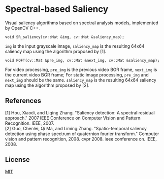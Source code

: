# Spectral-based Saliency
Visual saliency algorithms based on spectral analysis models, implemented by OpenCV C++.  

    void SR_saliency(cv::Mat &img, cv::Mat &saliency_map);
    
`img` is the input grayscale image, `saliency_map` is the resulting 64x64 saliency map using the algorithm proposed by [1].  

    void PQFT(cv::Mat &pre_img, cv::Mat &next_img, cv::Mat &saliency_map);
    
For video processing, `pre_img` is the previous video BGR frame, `next_img` is the current video BGR frame; For static image processing, `pre_img` and `next_img` should be the same. `saliency_map` is the resulting 64x64 saliency map using the algorithm proposed by [2].  
## References  
[1] Hou, Xiaodi, and Liqing Zhang. "Saliency detection: A spectral residual approach." 2007 IEEE Conference on Computer Vision and Pattern Recognition. IEEE, 2007.  
[2] Guo, Chenlei, Qi Ma, and Liming Zhang. "Spatio-temporal saliency detection using phase spectrum of quaternion fourier transform." Computer vision and pattern recognition, 2008. cvpr 2008. ieee conference on. IEEE, 2008.

## License  
[MIT](https://github.com/wandering007/spectral-based-saliency/blob/master/LICENSE)

